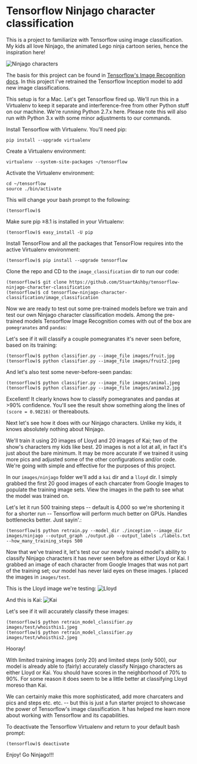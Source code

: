 # Tensorflow Ninjago character classification
This is a project to familiarize with Tensorflow using image classification. My kids all love Ninjago, the animated Lego ninja cartoon series, hence the inspiration here!

![Ninjago characters](https://www.sky.com/assets2/lego-ninjago-masters-of-spinjitzu-tile-bd99b78c.jpg)

The basis for this project can be found in [Tensorflow's Image Recognition docs](https://www.tensorflow.org/tutorials/image_recognition). In this project I've retrained the Tensorflow Inception model to add new image classifications.

This setup is for a Mac. Let's get Tensorflow fired up. We'll run this in a Virtualenv to keep it separate and interference-free from other Python stuff on our machine. We're running Python 2.7.x here. Please note this will also run with Python 3.x with some minor adjustments to our commands.

Install Tensorflow with Virtualenv. You'll need pip:
```
pip install --upgrade virtualenv
```

Create a Virtualenv environment:
```
virtualenv --system-site-packages ~/tensorflow
```

Activate the Virtualenv environment:
```
cd ~/tensorflow
source ./bin/activate
```

This will change your bash prompt to the following:
```
(tensorflow)$ 
```

Make sure pip ≥8.1 is installed in your Virtualenv:
```
(tensorflow)$ easy_install -U pip
```

Install TensorFlow and all the packages that TensorFlow requires into the active Virtualenv environment:
```
(tensorflow)$ pip install --upgrade tensorflow
```

Clone the repo and CD to the ```image_classification``` dir to run our code:
```
(tensorflow)$ git clone https://github.com/StuartAshby/tensorflow-ninjago-character-classification
(tensorflow)$ cd tensorflow-ninjago-character-classification/image_classification
```

Now we are ready to test out some pre-trained models before we train and test our own Ninjago character classification models. Among the pre-trained models Tensorflow Image Recognition comes with out of the box are ```pomegranates``` and ```pandas```:

Let's see if it will classify a couple pomegranates it's never seen before, based on its training:
```
(tensorflow)$ python classifier.py --image_file images/fruit.jpg
(tensorflow)$ python classifier.py --image_file images/fruit2.jpeg
```

And let's also test some never-before-seen pandas:
```
(tensorflow)$ python classifier.py --image_file images/animal.jpeg
(tensorflow)$ python classifier.py --image_file images/animal2.jpg
```

Excellent! It clearly knows how to classify pomegranates and pandas at >90% confidence. You'll see the result show something along the lines of ```(score = 0.98216)``` or thereabouts.

Next let's see how it does with our Ninjago characters. Unlike my kids, it knows absolutely nothing about Ninjago. 

We'll train it using 20 images of Lloyd and 20 images of Kai; two of the show's characters my kids like best. 20 images is not a lot at all, in fact it's just about the bare minimum. It may be more accurate if we trained it using more pics and adjusted some of the other configurations and/or code. We're going with simple and effective for the purposes of this project.

In our ```images/ninjago``` folder we'll add a ```kai``` dir and a ```lloyd``` dir. I simply grabbed the first 20 good images of each charcater from Google Images to populate the training image sets. View the images in the path to see what the model was trained on.

Let's let it run 500 training steps -- default is 4,000 so we're shortening it for a shorter run -- Tensorflow will perform much better on GPUs. Handles bottlenecks better. Just sayin'.:
```
(tensorflow)$ python retrain.py --model_dir ./inception --image_dir images/ninjago --output_graph ./output.pb --output_labels ./labels.txt --how_many_training_steps 500
```

Now that we've trained it, let's test our our newly trained model's ability to classify Ninjago characters it has never seen before as either Lloyd or Kai. I grabbed an image of each character from Google Images that was not part of the training set; our model has never laid eyes on these images. I placed the images in ```images/test```.

This is the Lloyd image we're testing:
![Lloyd](https://85toys.com/1593-thickbox_default/lego-ninjago-lloyd-original-minifigure-njo226-from-set-70596.jpg)

And this is Kai:
![Kai](https://c.76.my/Malaysia/lego-ninjago-kai-sleeveless-minifigure-legoland-1504-06-Legoland@9.jpg)

Let's see if it will accurately classify these images:
```
(tensorflow)$ python retrain_model_classifier.py images/test/whoisthis1.jpeg
(tensorflow)$ python retrain_model_classifier.py images/test/whoisthis2.jpeg
```

Hooray! 

With limited training images (only 20) and limited steps (only 500), our model is already able to (fairly) accurately classify Ninjago characters as either Lloyd or Kai. You should have scores in the neighborhood of 70% to 90%. For some reason it does seem to be a little better at classifying Lloyd moreso than Kai.

We can certainly make this more sophisticated, add more charcaters and pics and steps etc. etc. -- but this is just a fun starter project to showcase the power of Tensorflow's image classification. It has helped me learn more about working with Tensorflow and its capabilities.

To deactivate the Tensorflow Virtualenv and return to your default bash prompt:
```
(tensorflow)$ deactivate
```

Enjoy! Go Ninjago!!!
